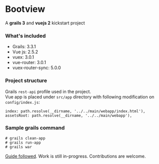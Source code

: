 # Bootview
A **grails 3** and **vuejs 2** kickstart project
### What's included
* Grails: 3.3.1
* Vue js: 2.5.2
* vuex: 3.0.1
* vue-router: 3.0.1
* vuex-router-sync: 5.0.0
### Project structure
Grails `rest-api` profile used in the project.<br>
Vue app is placed under `src/app` directory with following modification on `config/index.js`:
```
index: path.resolve(__dirname, '../../main/webapp/index.html'),
assetsRoot: path.resolve(__dirname, '../../main/webapp'),
```
### Sample grails command
```
# grails clean-app
# grails run-app
# grails war
```
[Guide followed](http://guides.grails.org/angular2-combined/guide/index.html). Work is still in-progress. Contributions are welcome.
